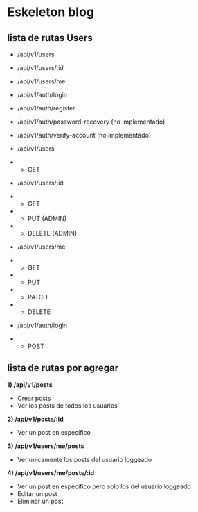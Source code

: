 
# Eskeleton blog

## lista de rutas Users
- /api/v1/users
- /api/v1/users/:id
- /api/v1/users/me

- /api/v1/auth/login
- /api/v1/auth/register
- /api/v1/auth/password-recovery (no implementado)
- /api/v1/auth/verify-account (no implementado)

- /api/v1/users
- - GET 

- /api/v1/users/:id
- - GET 
- - PUT (ADMIN)
- - DELETE (ADMIN)

- /api/v1/users/me
- - GET
- - PUT
- - PATCH
- - DELETE

- /api/v1/auth/login
- - POST

## lista de rutas por agregar

 **1) /api/v1/posts**
 -  Crear posts
 -  Ver los posts de todos los usuarios


**2) /api/v1/posts/:id**
 -  Ver un post en especifico

**3) /api/v1/users/me/posts**

 - Ver unicamente los posts del usuario loggeado

**4) /api/v1/users/me/posts/:id**

 - Ver un post en especifico pero solo los del usuario loggeado
 - Editar un post
 - Eliminar un post
